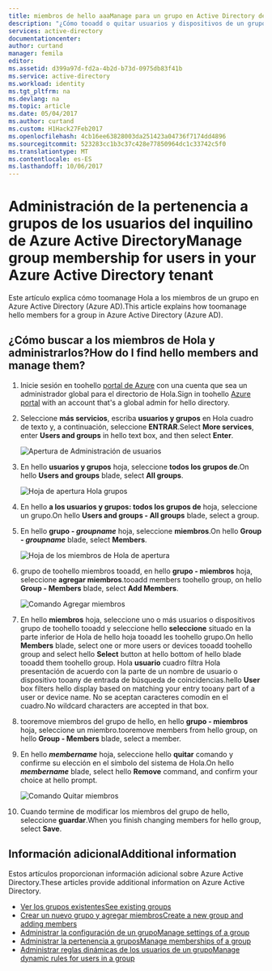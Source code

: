 ```yaml
---
title: miembros de hello aaaManage para un grupo en Active Directory de Azure | Documentos de Microsoft
description: "¿Cómo tooadd o quitar usuarios y dispositivos de un grupo en Azure Active Directory"
services: active-directory
documentationcenter: 
author: curtand
manager: femila
editor: 
ms.assetid: d399a97d-fd2a-4b2d-b73d-0975db83f41b
ms.service: active-directory
ms.workload: identity
ms.tgt_pltfrm: na
ms.devlang: na
ms.topic: article
ms.date: 05/04/2017
ms.author: curtand
ms.custom: H1Hack27Feb2017
ms.openlocfilehash: 4cb16ee63828003da251423a04736f7174dd4896
ms.sourcegitcommit: 523283cc1b3c37c428e77850964dc1c33742c5f0
ms.translationtype: MT
ms.contentlocale: es-ES
ms.lasthandoff: 10/06/2017
---
```

# <a name="manage-group-membership-for-users-in-your-azure-active-directory-tenant"></a><span data-ttu-id="0bac4-103">Administración de la pertenencia a grupos de los usuarios del inquilino de Azure Active Directory</span><span class="sxs-lookup"><span data-stu-id="0bac4-103">Manage group membership for users in your Azure Active Directory tenant</span></span>
<span data-ttu-id="0bac4-104">Este artículo explica cómo toomanage Hola a los miembros de un grupo en Azure Active Directory (Azure AD).</span><span class="sxs-lookup"><span data-stu-id="0bac4-104">This article explains how toomanage hello members for a group in Azure Active Directory (Azure AD).</span></span>

## <a name="how-do-i-find-hello-members-and-manage-them"></a><span data-ttu-id="0bac4-105">¿Cómo buscar a los miembros de Hola y administrarlos?</span><span class="sxs-lookup"><span data-stu-id="0bac4-105">How do I find hello members and manage them?</span></span>
1. <span data-ttu-id="0bac4-106">Inicie sesión en toohello [portal de Azure](https://portal.azure.com) con una cuenta que sea un administrador global para el directorio de Hola.</span><span class="sxs-lookup"><span data-stu-id="0bac4-106">Sign in toohello [Azure portal](https://portal.azure.com) with an account that's a global admin for hello directory.</span></span>
2. <span data-ttu-id="0bac4-107">Seleccione **más servicios**, escriba **usuarios y grupos** en Hola cuadro de texto y, a continuación, seleccione **ENTRAR**.</span><span class="sxs-lookup"><span data-stu-id="0bac4-107">Select **More services**, enter **Users and groups** in hello text box, and then select **Enter**.</span></span>

   ![Apertura de Administración de usuarios](./media/active-directory-groups-members-azure-portal/search-user-management.png)
3. <span data-ttu-id="0bac4-109">En hello **usuarios y grupos** hoja, seleccione **todos los grupos de**.</span><span class="sxs-lookup"><span data-stu-id="0bac4-109">On hello **Users and groups** blade, select **All groups**.</span></span>

   ![Hoja de apertura Hola grupos](./media/active-directory-groups-members-azure-portal/view-groups-blade.png)
4. <span data-ttu-id="0bac4-111">En hello **a los usuarios y grupos: todos los grupos de** hoja, seleccione un grupo.</span><span class="sxs-lookup"><span data-stu-id="0bac4-111">On hello **Users and groups - All groups** blade, select a group.</span></span>
5. <span data-ttu-id="0bac4-112">En hello **grupo - *groupname***  hoja, seleccione **miembros**.</span><span class="sxs-lookup"><span data-stu-id="0bac4-112">On hello **Group - *groupname*** blade, select **Members**.</span></span>

   ![Hoja de los miembros de Hola de apertura](./media/active-directory-groups-members-azure-portal/view-group-members.png)
6. <span data-ttu-id="0bac4-114">grupo de toohello miembros tooadd, en hello **grupo - miembros** hoja, seleccione **agregar miembros**.</span><span class="sxs-lookup"><span data-stu-id="0bac4-114">tooadd members toohello group, on hello **Group - Members** blade, select **Add Members**.</span></span>

   ![Comando Agregar miembros](./media/active-directory-groups-members-azure-portal/add-group-members-command.png)
7. <span data-ttu-id="0bac4-116">En hello **miembros** hoja, seleccione uno o más usuarios o dispositivos grupo de toohello tooadd y seleccione hello **seleccione** situado en la parte inferior de Hola de hello hoja tooadd les toohello grupo.</span><span class="sxs-lookup"><span data-stu-id="0bac4-116">On hello **Members** blade, select one or more users or devices tooadd toohello group and select hello **Select** button at hello bottom of hello blade tooadd them toohello group.</span></span> <span data-ttu-id="0bac4-117">Hola **usuario** cuadro filtra Hola presentación de acuerdo con la parte de un nombre de usuario o dispositivo tooany de entrada de búsqueda de coincidencias.</span><span class="sxs-lookup"><span data-stu-id="0bac4-117">hello **User** box filters hello display based on matching your entry tooany part of a user or device name.</span></span> <span data-ttu-id="0bac4-118">No se aceptan caracteres comodín en el cuadro.</span><span class="sxs-lookup"><span data-stu-id="0bac4-118">No wildcard characters are accepted in that box.</span></span>
8. <span data-ttu-id="0bac4-119">tooremove miembros del grupo de hello, en hello **grupo - miembros** hoja, seleccione un miembro.</span><span class="sxs-lookup"><span data-stu-id="0bac4-119">tooremove members from hello group, on hello **Group - Members** blade, select a member.</span></span>
9. <span data-ttu-id="0bac4-120">En hello ***membername*** hoja, seleccione hello **quitar** comando y confirme su elección en el símbolo del sistema de Hola.</span><span class="sxs-lookup"><span data-stu-id="0bac4-120">On hello ***membername*** blade, select hello **Remove** command, and confirm your choice at hello prompt.</span></span>

   ![Comando Quitar miembros](./media/active-directory-groups-members-azure-portal/remove-group-members-command.png)
10. <span data-ttu-id="0bac4-122">Cuando termine de modificar los miembros del grupo de hello, seleccione **guardar**.</span><span class="sxs-lookup"><span data-stu-id="0bac4-122">When you finish changing members for hello group, select **Save**.</span></span>

## <a name="additional-information"></a><span data-ttu-id="0bac4-123">Información adicional</span><span class="sxs-lookup"><span data-stu-id="0bac4-123">Additional information</span></span>
<span data-ttu-id="0bac4-124">Estos artículos proporcionan información adicional sobre Azure Active Directory.</span><span class="sxs-lookup"><span data-stu-id="0bac4-124">These articles provide additional information on Azure Active Directory.</span></span>

* [<span data-ttu-id="0bac4-125">Ver los grupos existentes</span><span class="sxs-lookup"><span data-stu-id="0bac4-125">See existing groups</span></span>](active-directory-groups-view-azure-portal.md)
* [<span data-ttu-id="0bac4-126">Crear un nuevo grupo y agregar miembros</span><span class="sxs-lookup"><span data-stu-id="0bac4-126">Create a new group and adding members</span></span>](active-directory-groups-create-azure-portal.md)
* [<span data-ttu-id="0bac4-127">Administrar la configuración de un grupo</span><span class="sxs-lookup"><span data-stu-id="0bac4-127">Manage settings of a group</span></span>](active-directory-groups-settings-azure-portal.md)
* [<span data-ttu-id="0bac4-128">Administrar la pertenencia a grupos</span><span class="sxs-lookup"><span data-stu-id="0bac4-128">Manage memberships of a group</span></span>](active-directory-groups-membership-azure-portal.md)
* [<span data-ttu-id="0bac4-129">Administrar reglas dinámicas de los usuarios de un grupo</span><span class="sxs-lookup"><span data-stu-id="0bac4-129">Manage dynamic rules for users in a group</span></span>](active-directory-groups-dynamic-membership-azure-portal.md)
